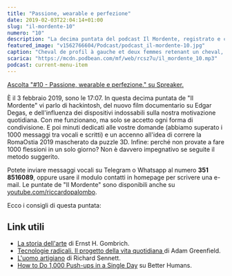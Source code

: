 ```yaml
---
title: "Passione, wearable e perfezione"
date: 2019-02-03T22:04:14+01:00
slug: "il-mordente-10"
numero: "10"
description: "La decima puntata del podcast Il Mordente, registrato e curato da Riccardo Palombo."
featured_image: "v1562766604/Podcast/podcast_il-mordente-10.jpg"
caption: "Cheval de profil à gauche et deux femmes retenant un cheval, di Edgar Degas."
scarica: "https://mcdn.podbean.com/mf/web/rcsz7u/il_mordente_10.mp3"
podcast: current-menu-item
---
```

<a class="spreaker-player" href="https://www.spreaker.com/episode/16943129" data-resource="episode_id=16943129" data-width="100%" data-height="200" data-theme="light" data-playlist="false" data-playlist-continuous="false" data-autoplay="false" data-live-autoplay="false" data-chapters-image="true" data-episode-image-position="right" data-hide-logo="false" data-hide-likes="false" data-hide-comments="false" data-hide-sharing="false" >Ascolta "#10 - Passione, wearable e perfezione." su Spreaker.</a>

È il 3 febbraio 2019, sono le 17:07. In questa decima puntata de "Il Mordente" vi parlo di hackintosh, del nuovo film documentario su Edgar Degas, e dell'influenza dei dispositivi indossabili sulla nostra motivazione quotidiana. Con me funzionano, ma solo se accetto ogni forma di condivisione. E poi minuti dedicati alle vostre domande (abbiamo superato i 1000 messaggi tra vocali e scritti) e un accenno all'idea di correre la RomaOstia 2019 mascherato da puzzle 3D. Infine: perché non provate a fare 1000 flessioni in un solo giorno? Non è davvero impegnativo se seguite il metodo suggerito.

Potete inviare messaggi vocali su Telegram o Whatsapp al numero **351 8516089**, oppure usare il modulo contatti in homepage per scrivere una e-mail. Le puntate de "Il Mordente" sono disponibili anche su <a class="text-info" title="Canale Youtube Riccardo Palombo" href="https://www.youtube.com/riccardopalombo">youtube.com/riccardopalombo</a>.

Ecco i consigli di questa puntata:

## Link utili
<ul>
<li><a class="text-info" href="https://amzn.to/2GbdaHS" target="_blank" rel="nofollow" title="Vedi il libro Storia dell'arte">La storia dell'arte</a> di Ernst H. Gombrich.</li>
<li><a class="text-info" href="https://amzn.to/2SaDskb" target="_blank" rel="nofollow" title="Vedi il libro Tecnologie Radicali">Tecnologie radicali. Il progetto della vita quotidiana </a> di Adam Greenfield.</li>
<li><a class="text-info" href="https://amzn.to/2UkyKwP" target="_blank" rel="nofollow" title="Vedi il libro L'uomo artigiano">L'uomo artigiano</a> di Richard Sennett.</li>
<li><a class="text-info" href="https://betterhumans.coach.me/how-to-do-1-000-push-ups-in-a-single-day-22886742a9e3" target="_blank" title="Vedi l'articolo">How to Do 1,000 Push-ups in a Single Day</a> su Better Humans.</li>
</ul>